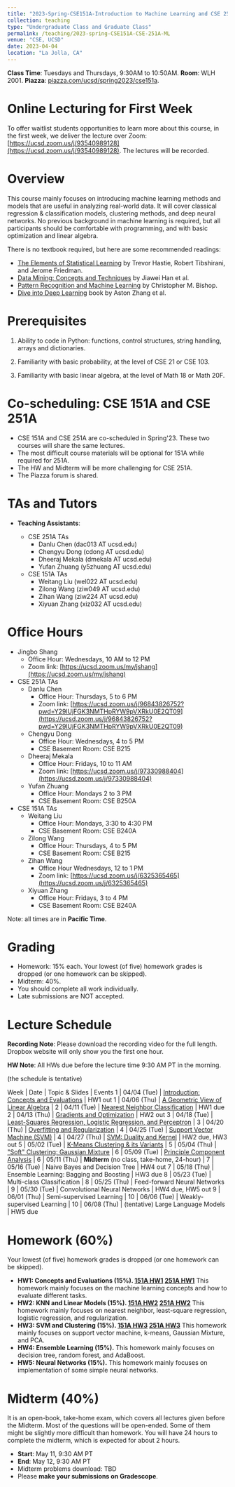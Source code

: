 ```yaml
---
title: "2023-Spring-CSE151A-Introduction to Machine Learning and CSE 251A-ML: Learning Algorithms"
collection: teaching
type: "Undergraduate Class and Graduate Class"
permalink: /teaching/2023-spring-CSE151A-CSE-251A-ML
venue: "CSE, UCSD"
date: 2023-04-04
location: "La Jolla, CA"
---
```


**Class Time**: Tuesdays and Thursdays, 9:30AM to 10:50AM.  **Room**: WLH 2001.  **Piazza**: [piazza.com/ucsd/spring2023/cse151a](https://piazza.com/ucsd/spring2023/cse151a).


Online Lecturing for First Week
======

To offer waitlist students opportunities to learn more about this course, in the first week, we deliver the lecture over Zoom: [https://ucsd.zoom.us/j/93540989128](https://ucsd.zoom.us/j/93540989128). The lectures will be recorded. 


Overview
======

This course mainly focuses on introducing machine learning methods and models that are useful in analyzing real-world data. It will cover classical regression & classification models, clustering methods, and deep neural networks. No previous background in machine learning is required, but all participants should be comfortable with programming, and with basic optimization and linear algebra. 

There is no textbook required, but here are some recommended readings:
- [The Elements of Statistical Learning](https://web.stanford.edu/~hastie/ElemStatLearn/printings/ESLII_print12.pdf) by Trevor Hastie, ‎Robert Tibshirani, and Jerome Friedman.
- [Data Mining: Concepts and Techniques](https://books.google.com/books/about/Data_Mining_Concepts_and_Techniques.html?id=pQws07tdpjoC&source=kp_book_description) by Jiawei Han et al.
- [Pattern Recognition and Machine Learning](https://books.google.com/books/about/Pattern_Recognition_and_Machine_Learning.html?id=HL4HrgEACAAJ&source=kp_book_description) by Christopher M. Bishop.
- [Dive into Deep Learning](https://d2l.ai/) book by Aston Zhang et al.

Prerequisites
======

1. Ability to code in Python: functions, control structures, string handling, arrays and dictionaries.

2. Familiarity with basic probability, at the level of CSE 21 or CSE 103.

3. Familiarity with basic linear algebra, at the level of Math 18 or Math 20F.


Co-scheduling: CSE 151A and CSE 251A
======

- CSE 151A and CSE 251A are co-scheduled in Spring'23. These two courses will share the same lectures.
- The most difficult course materials will be optional for 151A while required for 251A.
- The HW and Midterm will be more challenging for CSE 251A. 
- The Piazza forum is shared.

TAs and Tutors
======

- **Teaching Assistants**:

    - CSE 251A TAs
        - Danlu Chen (dac013 AT ucsd.edu)
        - Chengyu Dong (cdong AT ucsd.edu)
        - Dheeraj Mekala (dmekala AT ucsd.edu)
        - Yufan Zhuang (y5zhuang AT ucsd.edu)  
    - CSE 151A TAs
        - Weitang Liu (wel022 AT ucsd.edu)
        - Zilong Wang (ziw049 AT ucsd.edu)
        - Zihan Wang (ziw224 AT ucsd.edu)
        - Xiyuan Zhang (xiz032 AT ucsd.edu)


Office Hours
======

- Jingbo Shang
    - Office Hour: Wednesdays, 10 AM to 12 PM
    - Zoom link: [https://ucsd.zoom.us/my/jshang](https://ucsd.zoom.us/my/jshang)
- CSE 251A TAs
    - Danlu Chen
        - Office Hour: Thursdays, 5 to 6 PM
        - Zoom link: [https://ucsd.zoom.us/j/96843826752?pwd=Y29lUjFGK3NMTHpRYW9pVXRkU0E2QT09](https://ucsd.zoom.us/j/96843826752?pwd=Y29lUjFGK3NMTHpRYW9pVXRkU0E2QT09)
    - Chengyu Dong
        - Office Hour: Wednesdays, 4 to 5 PM
        - CSE Basement Room: CSE B215
    - Dheeraj Mekala
        - Office Hour: Fridays, 10 to 11 AM
        - Zoom link: [https://ucsd.zoom.us/j/97330988404](https://ucsd.zoom.us/j/97330988404)
    - Yufan Zhuang
        - Office Hour: Mondays 2 to 3 PM
        - CSE Basement Room: CSE B250A
- CSE 151A TAs
    - Weitang Liu
        - Office Hour: Mondays, 3:30 to 4:30 PM
        - CSE Basement Room: CSE B240A
    - Zilong Wang
        - Office Hour: Thursdays, 4 to 5 PM
        - CSE Basement Room: CSE B215
    - Zihan Wang
        - Office Hour Wednesdays, 12 to 1 PM
        - Zoom link: [https://ucsd.zoom.us/j/6325365465](https://ucsd.zoom.us/j/6325365465)
    - Xiyuan Zhang
        - Office Hour: Fridays, 3 to 4 PM
        - CSE Basement Room: CSE B240A

Note: all times are in **Pacific Time**.

Grading
======

- Homework: 15% each. Your lowest (of five) homework grades is dropped (or one homework can be skipped).
- Midterm: 40%.
- You should complete all work individually.
- Late submissions are NOT accepted.

Lecture Schedule
======

**Recording Note**: Please download the recording video for the full length. Dropbox website will only show you the first one hour.

**HW Note**: All HWs due before the lecture time 9:30 AM PT in the morning. 

(the schedule is tentative)

Week | Date        | Topic & Slides                                                  | Events
1    | 04/04 (Tue) | [Introduction: Concepts and Evaluations](https://www.dropbox.com/sh/nszfnsi4jendkch/AADGxuRRC_vSkp7bXCKQRE7Da?dl=0) | HW1 out
1    | 04/06 (Thu) | [A Geometric View of Linear Algebra](https://www.dropbox.com/sh/6c1jjhqodhutwh1/AACaSynpzebBAoEXklnm8sLaa?dl=0) |
2    | 04/11 (Tue) | [Nearest Neighbor Classification](https://www.dropbox.com/sh/b3l27vrcjil73od/AABJYSVxVS0E4d-9yD8DLI3Oa?dl=0) | HW1 due
2    | 04/13 (Thu) | [Gradients and Optimization](https://www.dropbox.com/sh/rn6wojuojglhno3/AABcSfMBsUO_PowHRi-PUgJKa?dl=0) | HW2 out
3    | 04/18 (Tue) | [Least-Squares Regression, Logistic Regression, and Perceptron](https://www.dropbox.com/sh/c40zr5jq788960g/AABRU3hm1aZVGpvcNEaGhwOFa?dl=0) |
3    | 04/20 (Thu) | [Overfitting and Regularization](https://www.dropbox.com/sh/ijv4vszp2xklwdk/AACYayVDlRpX6yi9iPEnPE8Ha?dl=0) | 
4    | 04/25 (Tue) | [Support Vector Machine (SVM)](https://www.dropbox.com/sh/6twjn6mpa1jvdab/AAAUdDTzVi2Sl0SdmSMP83N7a?dl=0) | 
4    | 04/27 (Thu) | [SVM: Duality and Kernel](https://www.dropbox.com/sh/5tuqxb3277h0cjr/AAC9-z5ZUFdNfuoouMOyGuvRa?dl=0) | HW2 due, HW3 out
5    | 05/02 (Tue) | [K-Means Clustering & its Variants](https://www.dropbox.com/sh/dz9ewcybutkbiff/AADZlcjmqpyX22Y6kft2rG6Sa?dl=0) |
5    | 05/04 (Thu) | ["Soft" Clustering: Gaussian Mixture](https://www.dropbox.com/sh/x6kjv78uznkfatb/AAB1e0zxBTlBbsJTXVpisqSoa?dl=0) |
6    | 05/09 (Tue) | [Principle Component Analysis](https://www.dropbox.com/sh/nh85lpbyxt70vxi/AAA-dQiVgDJGPD5rQB6Itgapa?dl=0) |
6    | 05/11 (Thu) | **Midterm** (no class, take-home, 24-hour) |
7    | 05/16 (Tue) | Naive Bayes and Decision Tree | HW4 out
7    | 05/18 (Thu) | Ensemble Learning: Bagging and Boosting | HW3 due
8    | 05/23 (Tue) | Multi-class Classification |
8    | 05/25 (Thu) | Feed-forward Neural Networks |
9    | 05/30 (Tue) | Convolutional Neural Networks | HW4 due, HW5 out
9    | 06/01 (Thu) | Semi-supervised Learning | 
10   | 06/06 (Tue) | Weakly-supervised Learning |
10   | 06/08 (Thu) | (tentative) Large Language Models | HW5 due


Homework (60%)
======

Your lowest (of five) homework grades is dropped (or one homework can be skipped).

- **HW1: Concepts and Evaluations (15%). [151A HW1](https://www.dropbox.com/s/jp00907jek6ihvb/CSE%20151A%20HW1.zip?dl=0) [251A HW1](https://www.dropbox.com/s/agr7wklrwogdyb5/CSE%20251A%20HW1.zip?dl=0)** This homework mainly focuses on the machine learning concepts and how to evaluate different tasks.
- **HW2: KNN and Linear Models (15%). [151A HW2](https://www.dropbox.com/s/iobynioeu6098e5/CSE-151A-HW2.zip?dl=0) [251A HW2](https://www.dropbox.com/s/fenuf0qxoa3bjf9/CSE-251A-HW2_Apr14.zip?dl=0)** This homework mainly focuses on nearest neighbor, least-square regression, logistic regression, and regularization.
- **HW3: SVM and Clustering (15%). [151A HW3](https://www.dropbox.com/s/uaiwd75vworpe76/CSE-151A-HW3.zip?dl=0) [251A HW3](https://www.dropbox.com/s/fb4hxn456lh77mk/CSE251%20HW3%20SP23.zip?dl=0)** This homework mainly focuses on support vector machine, k-means, Gaussian Mixture, and PCA.
- **HW4: Ensemble Learning (15%).** This homework mainly focuses on decision tree, random forest, and AdaBoost.
- **HW5: Neural Networks (15%).** This homework mainly focuses on implementation of some simple neural networks.

Midterm (40%)
======

It is an open-book, take-home exam, which covers all lectures given before the Midterm. Most of the questions will be open-ended. Some of them might be slightly more difficult than homework. You will have 24 hours to complete the midterm, which is expected for about 2 hours.

- **Start**: May 11, 9:30 AM PT
- **End**: May 12, 9:30 AM PT
- Midterm problems download: TBD
- Please **make your submissions on Gradescope**.

